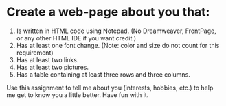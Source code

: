 # Create a web-page about you that:

1. Is written in HTML code using Notepad. (No Dreamweaver, FrontPage, or any other HTML IDE if you want credit.)
2. Has at least one font change. (Note: color and size do not count for this requirement)
3. Has at least two links.
4. Has at least two pictures.
5. Has a table containing at least three rows and three columns.

Use this assignment to tell me about you (interests, hobbies, etc.) to help me get to know you a little better. Have fun with it.